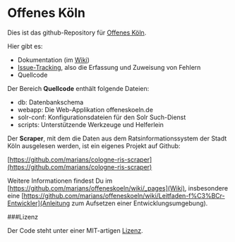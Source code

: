 # Offenes Köln

Dies ist das github-Repository für [Offenes Köln](http://offeneskoeln.de/).

Hier gibt es:

- Dokumentation (im [Wiki](https://github.com/marians/offeneskoeln/wiki))
- [Issue-Tracking](https://github.com/marians/offeneskoeln/issues), also die Erfassung und Zuweisung von Fehlern
- Quellcode

Der Bereich **Quellcode** enthält folgende Dateien:

- db: Datenbankschema
- webapp: Die Web-Applikation offeneskoeln.de
- solr-conf: Konfigurationsdateien für den Solr Such-Dienst
- scripts: Unterstützende Werkzeuge und Helferlein

Der **Scraper**, mit dem die Daten aus dem Ratsinformationssystem der Stadt Köln ausgelesen werden, ist ein eigenes Projekt auf Github:

[https://github.com/marians/cologne-ris-scraper](https://github.com/marians/cologne-ris-scraper)

Weitere Informationen findest Du im [https://github.com/marians/offeneskoeln/wiki/_pages](Wiki), insbesondere eine [https://github.com/marians/offeneskoeln/wiki/Leitfaden-f%C3%BCr-Entwickler](Anleitung zum Aufsetzen einer Entwicklungsumgebung). 

###Lizenz

Der Code steht unter einer MIT-artigen [Lizenz](https://github.com/marians/offeneskoeln/blob/master/LIZENZ.txt).
